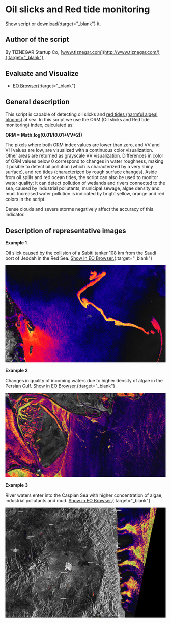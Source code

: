 # Oil slicks and Red tide monitoring

<a href="#" id='togglescript'>Show</a> script or [download](script.js){:target="_blank"} it.
<div id='script_view' style="display:none">
{% highlight javascript %}
      {% include_relative script.js %}
{% endhighlight %}
</div>

## Author of the script
By TIZNEGAR Startup Co, 
[www.tiznegar.com](http://www.tiznegar.com/){:target="_blank"}

## Evaluate and Visualize

- [EO Browser](https://sentinelshare.page.link/5vH6){:target="_blank"}

## General description
This script is capable of detecting oil slicks and [red tides (harmful algeal blooms)](https://oceanservice.noaa.gov/facts/redtide.html) at sea. In this script we use the ORM (Oil slicks and Red tide monitoring) index, calculated as: 

**ORM = Math.log(0.01/(0.01+VV*2))**

The pixels where both ORM index values are lower than zero, and VV and VH values are low, are visualized with a continuous color visualization. Other areas are returned as grayscale VV visualization. 
Differences in color of ORM values below 0 correspond to changes in water roughness, making it posible to detect oil pollution (which is characterized by a very shiny surface), and red tides (characterized by rough surface changes). Aside from oil spills and red ocean tides, the script can also be used to monitor water quality; it can detect pollution of wetlands and rivers connected to the sea, caused by industrial pollutants, municipal sewage, algae density and mud. Increased water pollution is indicated by bright yellow, orange and red colors in the script. 

Dense clouds and severe storms negatively affect the accuracy of this indicator.

## Description of representative images

**Example 1**

Oil slick caused by the collision of a Sabiti tanker 108 km from the Saudi port of Jeddah in the Red Sea. [Show in EO Browser.](https://sentinelshare.page.link/5vH6){:target="_blank"}

![A1](fig/fig1.jpg)

**Example 2**

Changes in quality of incoming waters due to higher density of algae in the Persian Gulf. [Show in EO Browser.](https://sentinelshare.page.link/a7F6){:target="_blank"}

![A2](fig/fig2.jpg)

**Example 3**

River waters enter into the Caspian Sea with higher concentration of algae, industrial pollutants and mud. [Show in EO Browser.](https://sentinelshare.page.link/vpVp){:target="_blank"}

![A3](fig/fig3.jpg)



